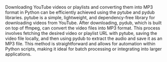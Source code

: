 Downloading YouTube videos or playlists and converting them into MP3 format in Python can be efficiently achieved using the pytube and pydub libraries. pytube is a simple, lightweight, and dependency-free library for downloading videos from YouTube. After downloading, pydub, which is built on top of ffmpeg, can convert the video files into MP3 format. This process involves fetching the desired video or playlist URL with pytube, saving the video file locally, and then using pydub to extract the audio and save it as an MP3 file. This method is straightforward and allows for automation within Python scripts, making it ideal for batch processing or integrating into larger applications.

